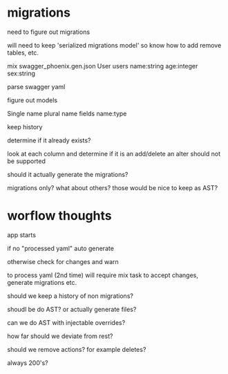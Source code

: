# migrations
need to figure out migrations

will need to keep 'serialized migrations model' so know how to add remove tables, etc.

mix swagger_phoenix.gen.json User users name:string age:integer sex:string

parse swagger yaml

figure out models

Single name
plural name
fields name:type

keep history

determine if it already exists?

look at each column and determine if it is an add/delete
an alter should not be supported

should it actually generate the migrations?

migrations only? what about others? those would be nice to keep as AST?

# worflow thoughts

app starts

if no "processed yaml" auto generate

otherwise check for changes and warn

to process yaml (2nd time) will require mix task to accept changes, generate migrations etc.

should we keep a history of non migrations?

shoudl be do AST? or actually generate files?

can we do AST with injectable overrides?

how far should we deviate from rest?

should we remove actions? for example deletes?

always 200's?

